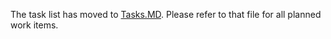 The task list has moved to [Tasks.MD](Tasks.MD).
Please refer to that file for all planned work items.
